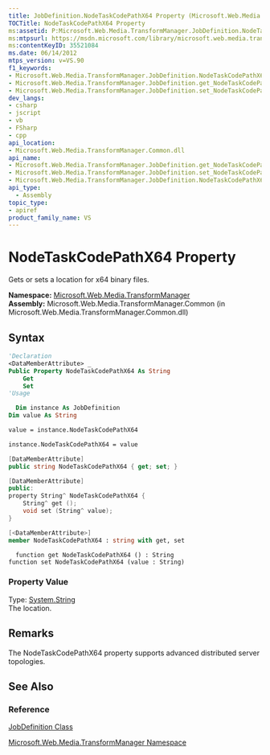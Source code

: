 ```yaml
---
title: JobDefinition.NodeTaskCodePathX64 Property (Microsoft.Web.Media.TransformManager)
TOCTitle: NodeTaskCodePathX64 Property
ms:assetid: P:Microsoft.Web.Media.TransformManager.JobDefinition.NodeTaskCodePathX64
ms:mtpsurl: https://msdn.microsoft.com/library/microsoft.web.media.transformmanager.jobdefinition.nodetaskcodepathx64(v=VS.90)
ms:contentKeyID: 35521084
ms.date: 06/14/2012
mtps_version: v=VS.90
f1_keywords:
- Microsoft.Web.Media.TransformManager.JobDefinition.NodeTaskCodePathX64
- Microsoft.Web.Media.TransformManager.JobDefinition.get_NodeTaskCodePathX64
- Microsoft.Web.Media.TransformManager.JobDefinition.set_NodeTaskCodePathX64
dev_langs:
- csharp
- jscript
- vb
- FSharp
- cpp
api_location:
- Microsoft.Web.Media.TransformManager.Common.dll
api_name:
- Microsoft.Web.Media.TransformManager.JobDefinition.get_NodeTaskCodePathX64
- Microsoft.Web.Media.TransformManager.JobDefinition.set_NodeTaskCodePathX64
- Microsoft.Web.Media.TransformManager.JobDefinition.NodeTaskCodePathX64
api_type:
  - Assembly
topic_type:
- apiref
product_family_name: VS
---
```


# NodeTaskCodePathX64 Property

Gets or sets a location for x64 binary files.

**Namespace:**  [Microsoft.Web.Media.TransformManager](microsoft-web-media-transformmanager-namespace.md)  
**Assembly:**  Microsoft.Web.Media.TransformManager.Common (in Microsoft.Web.Media.TransformManager.Common.dll)

## Syntax

```vb
'Declaration
<DataMemberAttribute> _
Public Property NodeTaskCodePathX64 As String
    Get
    Set
'Usage

  Dim instance As JobDefinition
Dim value As String

value = instance.NodeTaskCodePathX64

instance.NodeTaskCodePathX64 = value
```

```csharp
[DataMemberAttribute]
public string NodeTaskCodePathX64 { get; set; }
```

```cpp
[DataMemberAttribute]
public:
property String^ NodeTaskCodePathX64 {
    String^ get ();
    void set (String^ value);
}
```

``` fsharp
[<DataMemberAttribute>]
member NodeTaskCodePathX64 : string with get, set
```

```jscript
  function get NodeTaskCodePathX64 () : String
function set NodeTaskCodePathX64 (value : String)
```

### Property Value

Type: [System.String](https://msdn.microsoft.com/library/s1wwdcbf)  
The location.  

## Remarks

The NodeTaskCodePathX64 property supports advanced distributed server topologies.

## See Also

### Reference

[JobDefinition Class](jobdefinition-class-microsoft-web-media-transformmanager.md)

[Microsoft.Web.Media.TransformManager Namespace](microsoft-web-media-transformmanager-namespace.md)
